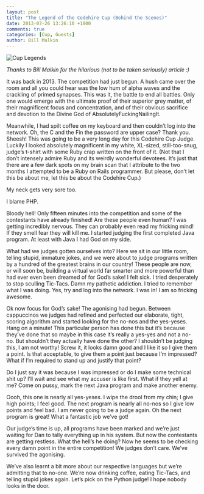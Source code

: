 ```yaml
---
layout: post
title: "The Legend of the Codehire Cup (Behind the Scenes)"
date: 2013-07-26 13:26:10 +1000
comments: true
categories: [Cup, Guests]
author: Bill Malkin
---
```


![Cup Legends](/images/cup-legends.jpg)

*Thanks to Bill Malkin for the hilarious (not to be taken seriously) article :)*

It was back in 2013. The competition had just begun. A hush came over the room and all you could hear was the low hum of alpha waves and the crackling of primed synapses. This was it, the battle to end all battles. Only one would emerge with the ultimate proof of their superior grey matter, of their magnificent focus and concentration, and of their obvious sacrifice and devotion to the Divine God of AbsolutelyFuckingNailingIt.

Meanwhile, I had spilt coffee on my keyboard and then couldn’t log into the network. Oh, the C and the Fin the password are upper case? Thank you. Sheesh! This was going to be a very long day for this Codehire Cup Judge. Luckily I looked absolutely magnificent in my white, XL-sized, still-too-snug, judge’s t-shirt with some Ruby crap written on the front of it. (Not that I don’t intensely admire Ruby and its weirdly wonderful devotees. It’s just that there are a few dark spots on my brain scan that I attribute to the two months I attempted to be a Ruby on Rails programmer. But please, don’t let this be about me, let this be about the Codehire Cup.)

My neck gets very sore too.

I blame PHP.

Bloody hell! Only fifteen minutes into the competition and some of the contestants have already finished! Are these people even human? I was getting incredibly nervous. They can probably even read my fricking mind! If they smell fear they will kill me. I started judging the first completed Java program. At least with Java I had God on my side.

What had we judges gotten ourselves into? Here we sit in our little room, telling stupid, immature jokes, and we were about to judge programs written by a hundred of the greatest brains in our country! These people are now, or will soon be, building a virtual world far smarter and more powerful than had ever even been dreamed of for God’s sake! I felt sick. I tried desperately to stop sculling Tic-Tacs. Damn my pathetic addiction. I tried to remember what I was doing. Yes, try and log into the network. I was in! I am so fricking awesome.


Ok now focus for God’s sake! The agonising had begun. Between cappuccinos we judges had refined and perfected our elaborate, tight, scoring algorithm and started looking for the no-nos and the yes-yeses. Hang on a minute! This particular person has done this but it’s because they’ve done that so maybe in this case it’s really a yes-yes and not a no-no. But shouldn’t they actually have done the other? I shouldn’t be judging this, I am not worthy! Screw it, it looks damn good and I like it so I give them a point. Is that acceptable, to give them a point just because I’m impressed? What if I’m required to stand up and justify that point? 

Do I just say it was because I was impressed or do I make some technical shit up? I’ll wait and see what my accuser is like first. What if they yell at me? Come on pussy, mark the next Java program and make another enemy.

Oooh, this one is nearly all yes-yeses. I wipe the drool from my chin; I give high points; I feel good. The next program is nearly all no-nos so I give low points and feel bad. I am never going to be a judge again. Oh the next program is great! What a fantastic job we’ve got!
 
 Our judge’s time is up, all programs have been marked and we’re just waiting for Dan to tally everything up in his system. But now the contestants are getting restless. What the hell’s he doing? Now he seems to be checking every damn point in the entire competition! We judges don’t care. We’ve survived the agonising. 
  
  We’ve also learnt a bit more about our respective languages but we’re admitting that to no-one. We’re now drinking coffee, eating Tic-Tacs, and telling stupid jokes again. Let’s pick on the Python judge! I hope nobody looks in the door.
